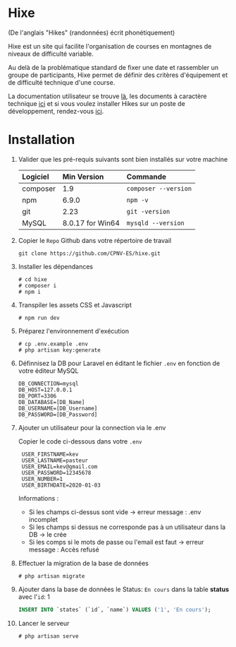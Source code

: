 # Hixe

(De l'anglais "Hikes" (randonnées) écrit phonétiquement)

Hixe est un site qui facilite l'organisation de courses en montagnes de niveaux de difficulté variable.

Au delà de la problématique standard de fixer une date et rassembler un groupe de participants, Hixe permet de définir des critères d'équipement et de difficulté technique d'une course.

La documentation utilisateur se trouve [là](https://github.com/CPNV-ES/hixe/tree/master/docs/user), les documents à caractère technique [ici](https://github.com/CPNV-ES/hixe/tree/master/docs/technical) et si vous voulez installer Hikes sur un poste de développement, rendez-vous [ici](https://github.com/CPNV-ES/hixe/tree/master/docs/install).

# Installation

1. Valider que les pré-requis suivants sont bien installés sur votre machine
   
    | Logiciel | Min Version      | Commande             |
    | :------- | :--------------- | :------------------- |
    | composer | 1.9              | `composer --version` |
    | npm      | 6.9.0            | `npm -v`             |
    | git      | 2.23             | `git -version`       |
    | MySQL    | 8.0.17 for Win64 | `mysqld --version`   |

2. Copier le `Repo` Github dans votre répertoire de travail
    ```
    git clone https://github.com/CPNV-ES/hixe.git
    ```
3. Installer les dépendances
    ```
    # cd hixe
    # composer i
    # npm i
    ```
4. Transpiler les assets CSS et Javascript
    ```
    # npm run dev
    ```
5. Préparez l'environnement d'exécution
    ```
    # cp .env.example .env
    # php artisan key:generate
    ```
6. Définnisez la DB pour Laravel en éditant le fichier `.env` en fonction de votre éditeur MySQL
    ```
    DB_CONNECTION=mysql
    DB_HOST=127.0.0.1
    DB_PORT=3306
    DB_DATABASE=[DB_Name]
    DB_USERNAME=[DB_Username]
    DB_PASSWORD=[DB_Password]
    ```
7. Ajouter un utilisateur pour la connection via le .env
   
   Copier le code ci-dessous dans votre `.env`
   ```
    USER_FIRSTNAME=kev
    USER_LASTNAME=pasteur
    USER_EMAIL=kev@gmail.com
    USER_PASSWORD=12345678
    USER_NUMBER=1
    USER_BIRTHDATE=2020-01-03
   ```
    Informations :

    - Si les champs ci-dessus sont vide -> erreur message : .env incomplet
    - Si les champs si dessus ne corresponde pas à un utilisateur dans la DB -> le crée
    - Si les comps si le mots de passe ou l'email est faut -> erreur message : Accès refusé

8. Effectuer la migration de la base de données
    ```
    # php artisan migrate
    ```
9. Ajouter dans la base de données le Status: `En cours` dans la table **status** avec l'`id`: 1
    ```sql
    INSERT INTO `states` (`id`, `name`) VALUES ('1', 'En cours');
    ```
10. Lancer le serveur
    ```
    # php artisan serve
    ```
